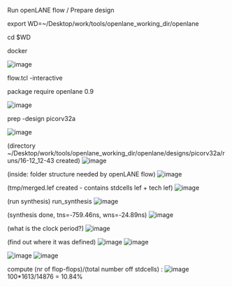 Run openLANE flow / Prepare design

export WD=~/Desktop/work/tools/openlane_working_dir/openlane

cd $WD

docker

![image](https://github.com/user-attachments/assets/e92a482f-0b48-4469-9e00-94635dd243e3)

flow.tcl -interactive

package require openlane 0.9

![image](https://github.com/user-attachments/assets/ad651f49-75c1-47db-8642-4d565ed2360d)

prep -design picorv32a

![image](https://github.com/user-attachments/assets/3aa5bec3-3973-407d-81d3-5724129053a8)

(directory ~/Desktop/work/tools/openlane_working_dir/openlane/designs/picorv32a/runs/16-12_12-43 created)
![image](https://github.com/user-attachments/assets/ff2d09f1-fe56-4961-b53f-b26660efd2e4)

(inside: folder structure needed by openLANE flow)
![image](https://github.com/user-attachments/assets/13da1d7e-eb89-431f-a2c4-67c7cc7531c6)

(tmp/merged.lef created - contains stdcells lef + tech lef)
![image](https://github.com/user-attachments/assets/ff06b1d5-db79-42cf-b493-98f227c2b64e)

(run synthesis)
run_synthesis
![image](https://github.com/user-attachments/assets/31126b29-5069-4d09-b2be-45e08c3af9fd)

(synthesis done, tns=-759.46ns, wns=-24.89ns)
![image](https://github.com/user-attachments/assets/4ae09d85-c520-4c9c-b2ef-bbaf0b22121f)

(what is the clock period?)
![image](https://github.com/user-attachments/assets/357a3a55-1d2e-4ba4-abb8-a301cdd2037a)

(find out where it was defined)
![image](https://github.com/user-attachments/assets/f15ba0a8-c576-4399-8dc7-81c53b84113d)
![image](https://github.com/user-attachments/assets/e34a43a8-43c3-4413-901c-09c92fc46da2)

![image](https://github.com/user-attachments/assets/47c2c7d5-3b30-4fd0-aade-bbac8281cbb3)
![image](https://github.com/user-attachments/assets/432d4642-621f-4d4c-b37a-2c748fb37dce)

compute (nr of flop-flops)/(total number off stdcells) :
![image](https://github.com/user-attachments/assets/4594ef7e-4a28-4afd-abe5-ab710ef1824b)
100*1613/14876 = 10.84%
